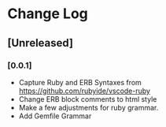 # Change Log

## [Unreleased]

### [0.0.1]

- Capture Ruby and ERB Syntaxes from https://github.com/rubyide/vscode-ruby
- Change ERB block comments to html style
- Make a few adjustments for ruby grammar.
- Add Gemfile Grammar
